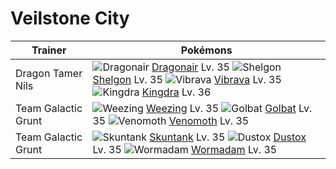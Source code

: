 # Veilstone City

Trainer                    | Pokémons
---                        | ---
Dragon Tamer Nils          | ![][148]  [Dragonair] Lv. 35  ![][372]  [Shelgon] Lv. 35  ![][329]  [Vibrava] Lv. 35 <br> ![][230]  [Kingdra] Lv. 36
Team Galactic Grunt        | ![][110]  [Weezing] Lv. 35  ![][042]  [Golbat] Lv. 35  ![][049]  [Venomoth] Lv. 35
Team Galactic Grunt        | ![][435]  [Skuntank] Lv. 35  ![][269]  [Dustox] Lv. 35  ![][413]  [Wormadam] Lv. 35


[042]: https://raw.githubusercontent.com/PokeAPI/sprites/master/sprites/pokemon/42.png "Golbat"
[049]: https://raw.githubusercontent.com/PokeAPI/sprites/master/sprites/pokemon/49.png "Venomoth"
[110]: https://raw.githubusercontent.com/PokeAPI/sprites/master/sprites/pokemon/110.png "Weezing"
[148]: https://raw.githubusercontent.com/PokeAPI/sprites/master/sprites/pokemon/148.png "Dragonair"
[230]: https://raw.githubusercontent.com/PokeAPI/sprites/master/sprites/pokemon/230.png "Kingdra"
[269]: https://raw.githubusercontent.com/PokeAPI/sprites/master/sprites/pokemon/269.png "Dustox"
[329]: https://raw.githubusercontent.com/PokeAPI/sprites/master/sprites/pokemon/329.png "Vibrava"
[372]: https://raw.githubusercontent.com/PokeAPI/sprites/master/sprites/pokemon/372.png "Shelgon"
[413]: https://raw.githubusercontent.com/PokeAPI/sprites/master/sprites/pokemon/413.png "Wormadam"
[435]: https://raw.githubusercontent.com/PokeAPI/sprites/master/sprites/pokemon/435.png "Skuntank"
[Golbat]: pokemon_changes/042/
[Venomoth]: pokemon_changes/049/
[Weezing]: pokemon_changes/110/
[Dragonair]: pokemon_changes/148/
[Kingdra]: pokemon_changes/230/
[Dustox]: pokemon_changes/269/
[Vibrava]: pokemon_changes/329/
[Shelgon]: pokemon_changes/372/
[Wormadam]: pokemon_changes/413/
[Skuntank]: pokemon_changes/435/
